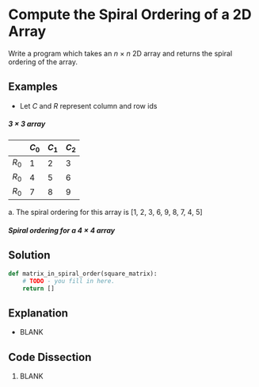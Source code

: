 # Compute the Spiral Ordering of a 2D Array
Write a program which takes an _n_ &times; _n_ 2D array and returns the spiral ordering of the array.  
  
## Examples
* Let _C_ and _R_ represent column and row ids  
  
##### 3 &times; 3 array
|   |_C_<sub>0</sub>|_C_<sub>1</sub>|_C_<sub>2</sub>|
|---|---|---|---|
|_R_<sub>0</sub>| 1 | 2 | 3 |
|_R_<sub>0</sub>| 4 | 5 | 6 |
|_R_<sub>0</sub>| 7 | 8 | 9 |

a. The spiral ordering for this array is [1, 2, 3, 6, 9, 8, 7, 4, 5]

##### Spiral ordering for a 4 &times; 4 array
  
## Solution
```python
def matrix_in_spiral_order(square_matrix):
    # TODO - you fill in here.
    return []
```
  
## Explanation
* BLANK  
  
## Code Dissection
1. BLANK  